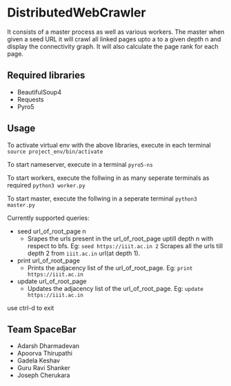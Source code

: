 # DistributedWebCrawler

It consists of a master process as well as various workers. The master when given a seed URL it will crawl all linked pages upto a to a given depth n and display the connectivity graph. It will also calculate the page rank for each page.

## Required libraries
* BeautifulSoup4
* Requests
* Pyro5

## Usage
To activate virtual env with the above libraries, execute in each terminal
    `source project_env/bin/activate`

To start nameserver, execute in a terminal
    `pyro5-ns`

To start workers, execute the follwing in as many seperate terminals as required
    `python3 worker.py`

To start master, execute the follwing in a seperate terminal
    `python3 master.py`

Currently supported queries:
* seed url_of_root_page n
  - Srapes the urls present in the url_of_root_page uptill depth n with respect to bfs.
  Eg: `seed https://iiit.ac.in 2`
      Scrapes all the urls till depth 2 from `iiit.ac.in` url(at depth 1).
* print url_of_root_page
  - Prints the adjacency list of the url_of_root_page.
  Eg: `print https://iiit.ac.in`
* update url_of_root_page
  - Updates the adjacency list of the url_of_root_page.
  Eg: `update https://iiit.ac.in`


use ctrl-d to exit

## Team SpaceBar
* Adarsh Dharmadevan
* Apoorva Thirupathi
* Gadela Keshav
* Guru Ravi Shanker
* Joseph Cherukara
